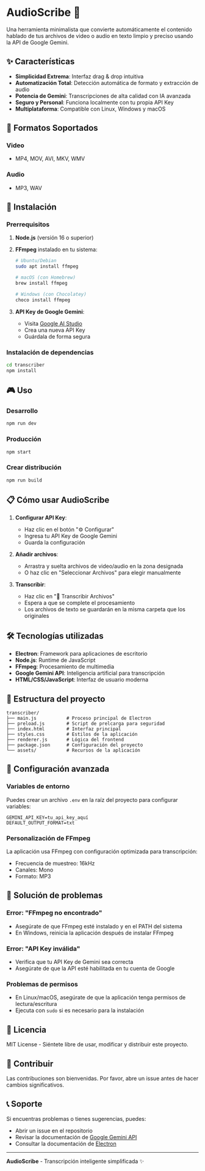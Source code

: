 # AudioScribe 🎵

Una herramienta minimalista que convierte automáticamente el contenido hablado de tus archivos de video o audio en texto limpio y preciso usando la API de Google Gemini.

## ✨ Características

- **Simplicidad Extrema**: Interfaz drag & drop intuitiva
- **Automatización Total**: Detección automática de formato y extracción de audio
- **Potencia de Gemini**: Transcripciones de alta calidad con IA avanzada
- **Seguro y Personal**: Funciona localmente con tu propia API Key
- **Multiplataforma**: Compatible con Linux, Windows y macOS

## 🎯 Formatos Soportados

### Video
- MP4, MOV, AVI, MKV, WMV

### Audio
- MP3, WAV

## 🚀 Instalación

### Prerrequisitos

1. **Node.js** (versión 16 o superior)
2. **FFmpeg** instalado en tu sistema:
   ```bash
   # Ubuntu/Debian
   sudo apt install ffmpeg
   
   # macOS (con Homebrew)
   brew install ffmpeg
   
   # Windows (con Chocolatey)
   choco install ffmpeg
   ```

3. **API Key de Google Gemini**:
   - Visita [Google AI Studio](https://makersuite.google.com/app/apikey)
   - Crea una nueva API Key
   - Guárdala de forma segura

### Instalación de dependencias

```bash
cd transcriber
npm install
```

## 🎮 Uso

### Desarrollo
```bash
npm run dev
```

### Producción
```bash
npm start
```

### Crear distribución
```bash
npm run build
```

## 📋 Cómo usar AudioScribe

1. **Configurar API Key**:
   - Haz clic en el botón "⚙️ Configurar"
   - Ingresa tu API Key de Google Gemini
   - Guarda la configuración

2. **Añadir archivos**:
   - Arrastra y suelta archivos de video/audio en la zona designada
   - O haz clic en "Seleccionar Archivos" para elegir manualmente

3. **Transcribir**:
   - Haz clic en "🚀 Transcribir Archivos"
   - Espera a que se complete el procesamiento
   - Los archivos de texto se guardarán en la misma carpeta que los originales

## 🛠️ Tecnologías utilizadas

- **Electron**: Framework para aplicaciones de escritorio
- **Node.js**: Runtime de JavaScript
- **FFmpeg**: Procesamiento de multimedia
- **Google Gemini API**: Inteligencia artificial para transcripción
- **HTML/CSS/JavaScript**: Interfaz de usuario moderna

## 📁 Estructura del proyecto

```
transcriber/
├── main.js           # Proceso principal de Electron
├── preload.js        # Script de prelcarga para seguridad
├── index.html        # Interfaz principal
├── styles.css        # Estilos de la aplicación
├── renderer.js       # Lógica del frontend
├── package.json      # Configuración del proyecto
└── assets/           # Recursos de la aplicación
```

## 🔧 Configuración avanzada

### Variables de entorno

Puedes crear un archivo `.env` en la raíz del proyecto para configurar variables:

```env
GEMINI_API_KEY=tu_api_key_aquí
DEFAULT_OUTPUT_FORMAT=txt
```

### Personalización de FFmpeg

La aplicación usa FFmpeg con configuración optimizada para transcripción:
- Frecuencia de muestreo: 16kHz
- Canales: Mono
- Formato: MP3

## 🐛 Solución de problemas

### Error: "FFmpeg no encontrado"
- Asegúrate de que FFmpeg esté instalado y en el PATH del sistema
- En Windows, reinicia la aplicación después de instalar FFmpeg

### Error: "API Key inválida"
- Verifica que tu API Key de Gemini sea correcta
- Asegúrate de que la API esté habilitada en tu cuenta de Google

### Problemas de permisos
- En Linux/macOS, asegúrate de que la aplicación tenga permisos de lectura/escritura
- Ejecuta con `sudo` si es necesario para la instalación

## 📄 Licencia

MIT License - Siéntete libre de usar, modificar y distribuir este proyecto.

## 🤝 Contribuir

Las contribuciones son bienvenidas. Por favor, abre un issue antes de hacer cambios significativos.

## 📞 Soporte

Si encuentras problemas o tienes sugerencias, puedes:
- Abrir un issue en el repositorio
- Revisar la documentación de [Google Gemini API](https://ai.google.dev/docs)
- Consultar la documentación de [Electron](https://www.electronjs.org/docs)

---

**AudioScribe** - Transcripción inteligente simplificada ✨
